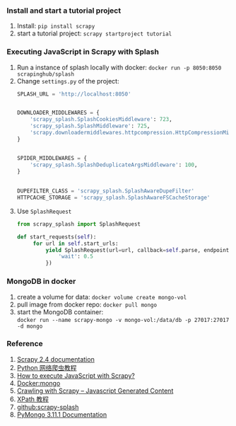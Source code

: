 ### Install and start a tutorial project ###
1. Install: `pip install scrapy`
2. start a tutorial project: `scrapy startproject tutorial`


### Executing JavaScript in Scrapy with Splash ###
1. Run a instance of splash locally with docker: `docker run -p 8050:8050 scrapinghub/splash`
2. Change `settings.py` of the project:  
   ```python
   SPLASH_URL = 'http://localhost:8050'

   
   DOWNLOADER_MIDDLEWARES = {
       'scrapy_splash.SplashCookiesMiddleware': 723,
       'scrapy_splash.SplashMiddleware': 725,
       'scrapy.downloadermiddlewares.httpcompression.HttpCompressionMiddleware': 810,
   }
   
   
   SPIDER_MIDDLEWARES = {
       'scrapy_splash.SplashDeduplicateArgsMiddleware': 100,
   }
    
    
   DUPEFILTER_CLASS = 'scrapy_splash.SplashAwareDupeFilter'
   HTTPCACHE_STORAGE = 'scrapy_splash.SplashAwareFSCacheStorage'
   ```
3. Use `SplashRequest`
   ```python
   from scrapy_splash import SplashRequest

   def start_requests(self):
        for url in self.start_urls:
            yield SplashRequest(url=url, callback=self.parse, endpoint='render.html', args={
                'wait': 0.5
            })
   ```

### MongoDB in docker ###
1. create a volume for data: `docker volume create mongo-vol`
2. pull image from docker repo: `docker pull mongo`
3. start the MongoDB container:  
   `docker run --name scrapy-mongo -v mongo-vol:/data/db -p 27017:27017 -d mongo`


### Reference ###

1. [Scrapy 2.4 documentation](https://docs.scrapy.org/en/latest)
2. [Python 网络爬虫教程](https://www.bookstack.cn/read/piaosanlang-spiders/c41d7333f0fc34db.md)
3. [How to execute JavaScript with Scrapy?](https://www.scrapingbee.com/blog/scrapy-javascript/)
4. [Docker:mongo](https://hub.docker.com/_/mongo)
5. [Crawling with Scrapy – Javascript Generated Content](http://scrapingauthority.com/scrapy-javascript)
6. [XPath 教程](https://www.w3school.com.cn/xpath/index.asp)
7. [github:scrapy-splash](https://github.com/scrapy-plugins/scrapy-splash)
8. [PyMongo 3.11.1 Documentation](https://pymongo.readthedocs.io/en/stable/index.html)